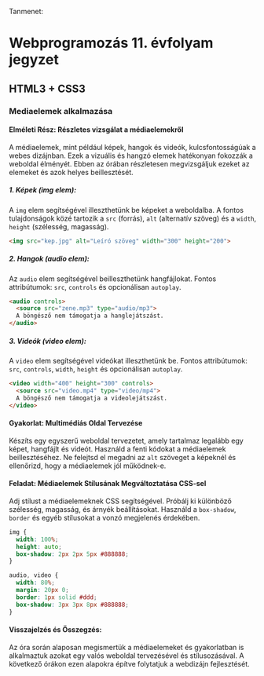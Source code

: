 Tanmenet:
# Webprogramozás 11. évfolyam jegyzet

## HTML3 + CSS3

### Mediaelemek alkalmazása

#### **Elméleti Rész: Részletes vizsgálat a médiaelemekről**

A médiaelemek, mint például képek, hangok és videók, kulcsfontosságúak a webes dizájnban. Ezek a vizuális és hangzó elemek hatékonyan fokozzák a weboldal élményét. Ebben az órában részletesen megvizsgáljuk ezeket az elemeket és azok helyes beillesztését.

##### **1. Képek (img elem):**
A `img` elem segítségével illeszthetünk be képeket a weboldalba. A fontos tulajdonságok közé tartozik a `src` (forrás), `alt` (alternatív szöveg) és a `width`, `height` (szélesség, magasság).

```html
<img src="kep.jpg" alt="Leíró szöveg" width="300" height="200">
```

##### **2. Hangok (audio elem):**
Az `audio` elem segítségével beilleszthetünk hangfájlokat. Fontos attribútumok: `src`, `controls` és opcionálisan `autoplay`.

```html
<audio controls>
  <source src="zene.mp3" type="audio/mp3">
  A böngésző nem támogatja a hanglejátszást.
</audio>
```

##### **3. Videók (video elem):**
A `video` elem segítségével videókat illeszthetünk be. Fontos attribútumok: `src`, `controls`, `width`, `height` és opcionálisan `autoplay`.

```html
<video width="400" height="300" controls>
  <source src="video.mp4" type="video/mp4">
  A böngésző nem támogatja a videolejátszást.
</video>
```

#### **Gyakorlat: Multimédiás Oldal Tervezése**

Készíts egy egyszerű weboldal tervezetet, amely tartalmaz legalább egy képet, hangfájlt és videót. Használd a fenti kódokat a médiaelemek beillesztéséhez. Ne felejtsd el megadni az `alt` szöveget a képeknél és ellenőrizd, hogy a médiaelemek jól működnek-e.

#### **Feladat: Médiaelemek Stílusának Megváltoztatása CSS-sel**

Adj stílust a médiaelemeknek CSS segítségével. Próbálj ki különböző szélesség, magasság, és árnyék beállításokat. Használd a `box-shadow`, `border` és egyéb stílusokat a vonzó megjelenés érdekében.

```css
img {
  width: 100%;
  height: auto;
  box-shadow: 2px 2px 5px #888888;
}

audio, video {
  width: 80%;
  margin: 20px 0;
  border: 1px solid #ddd;
  box-shadow: 3px 3px 8px #888888;
}
```

#### **Visszajelzés és Összegzés:**
Az óra során alaposan megismertük a médiaelemeket és gyakorlatban is alkalmaztuk azokat egy valós weboldal tervezésével és stílusozásával. A következő órákon ezen alapokra építve folytatjuk a webdizájn fejlesztését.